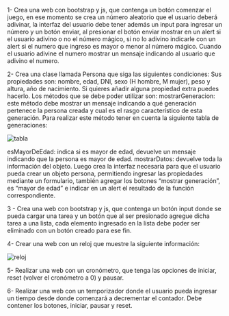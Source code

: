 1- Crea una web con bootstrap y js, que contenga un botón comenzar el juego, en ese momento se crea un número aleatorio que el usuario deberá adivinar, la interfaz del usuario debe tener además un input para ingresar un número y un botón enviar, al presionar el botón enviar mostrar en un alert si el usuario adivino o no el número mágico, si no lo adivino indicarle con un alert si el numero que ingreso es mayor o menor al número mágico.
Cuando el usuario adivine el numero mostrar un mensaje indicando al usuario que adivino el numero.

2- Crea una clase llamada Persona que siga las siguientes condiciones:
Sus propiedades son: nombre, edad, DNI, sexo (H hombre, M mujer), peso y altura, año de nacimiento. Si quieres añadir alguna propiedad extra puedes hacerlo.
Los métodos que se debe poder utilizar  son:
mostrarGeneracion: este método debe mostrar un mensaje indicando a qué generación pertenece la persona creada y cual es el rasgo característico de esta generación.
Para realizar este método tener en cuenta la siguiente tabla de generaciones:

![tabla](https://user-images.githubusercontent.com/31832843/200144317-ab70d34e-6cb2-41b3-ad01-ad22a742ea1a.png)

esMayorDeEdad: indica si es mayor de edad, devuelve un mensaje indicando que la persona es mayor de edad.
mostrarDatos: devuelve toda la información del objeto.
Luego crea la interfaz necesaria para que el usuario pueda crear un objeto persona, permitiendo ingresar las propiedades mediante un formulario, también agregar los botones “mostrar generación”, es “mayor de edad” e indicar en un alert el resultado de la función correspondiente.

3 - Crea una web con bootstrap y js, que contenga un botón input donde se pueda cargar una tarea y un botón que al ser presionado agregue dicha tarea a una lista, cada elemento ingresado en la lista debe poder ser eliminado con un botón creado para ese fin. 

4- Crear una web con un reloj que muestre la siguiente información:

![reloj](https://user-images.githubusercontent.com/31832843/200144331-0c32b30c-39b4-4223-93c3-ef4db7d8defa.png)

5- Realizar una web con un cronómetro, que tenga las opciones de iniciar, reset (volver el cronómetro a 0) y pausar.

6- Realizar una web con un temporizador donde el usuario pueda ingresar un tiempo desde donde comenzará a decrementar el contador. Debe contener los botones, iniciar, pausar y reset. 
